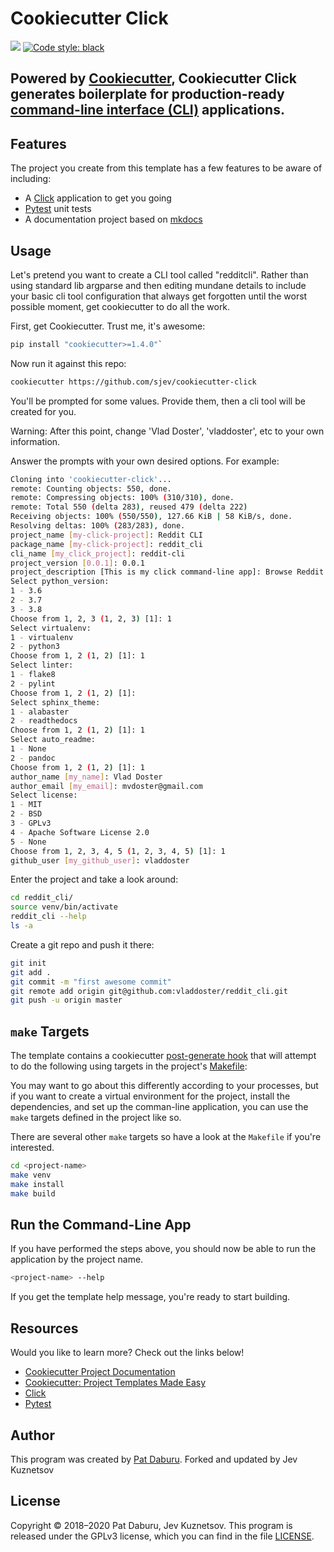 # Cookiecutter Click

![](https://github.com/patdaburu/cookiecutter-click/workflows/Build/badge.svg)
[![Code style:
black](https://img.shields.io/badge/code%20style-black-000000.svg)](https://github.com/ambv/black)

## Powered by [Cookiecutter](https://cookiecutter.readthedocs.io/en/latest/), Cookiecutter Click generates boilerplate for production-ready [command-line interface (CLI)](http://click.pocoo.org/5/) applications.

## Features

The project you create from this template has a few features to be aware of
including:

* A [Click](http://click.pocoo.org/5/) application to get you going
* [Pytest](https://docs.pytest.org/en/latest/) unit tests
* A documentation project based on [mkdocs](https://www.mkdocs.org/)

## Usage

Let's pretend you want to create a CLI tool called "redditcli". Rather than
using standard lib argparse and then editing mundane details to include your
basic cli tool configuration that always get forgotten until the worst possible
moment, get cookiecutter to do all the work.

First, get Cookiecutter. Trust me, it's awesome:

``` bash
pip install "cookiecutter>=1.4.0"`
```

Now run it against this repo:

``` bash
cookiecutter https://github.com/sjev/cookiecutter-click
```

You'll be prompted for some values. Provide them, then a cli tool will be
created for you.

Warning: After this point, change 'Vlad Doster', 'vladdoster', etc to your own
information.

Answer the prompts with your own desired options. For example:

``` bash
Cloning into 'cookiecutter-click'...
remote: Counting objects: 550, done.
remote: Compressing objects: 100% (310/310), done.
remote: Total 550 (delta 283), reused 479 (delta 222)
Receiving objects: 100% (550/550), 127.66 KiB | 58 KiB/s, done.
Resolving deltas: 100% (283/283), done.
project_name [my-click-project]: Reddit CLI
package_name [my-click-project]: reddit_cli
cli_name [my_click_project]: reddit-cli
project_version [0.0.1]: 0.0.1
project_description [This is my click command-line app]: Browse Reddit from a cli tool!
Select python_version:
1 - 3.6
2 - 3.7
3 - 3.8
Choose from 1, 2, 3 (1, 2, 3) [1]: 1
Select virtualenv:
1 - virtualenv
2 - python3
Choose from 1, 2 (1, 2) [1]: 1
Select linter:
1 - flake8
2 - pylint
Choose from 1, 2 (1, 2) [1]:
Select sphinx_theme:
1 - alabaster
2 - readthedocs
Choose from 1, 2 (1, 2) [1]: 1
Select auto_readme:
1 - None
2 - pandoc
Choose from 1, 2 (1, 2) [1]: 1
author_name [my_name]: Vlad Doster
author_email [my_email]: mvdoster@gmail.com
Select license:
1 - MIT
2 - BSD
3 - GPLv3
4 - Apache Software License 2.0
5 - None
Choose from 1, 2, 3, 4, 5 (1, 2, 3, 4, 5) [1]: 1
github_user [my_github_user]: vladdoster
```

Enter the project and take a look around:

``` bash
cd reddit_cli/
source venv/bin/activate
reddit_cli --help
ls -a
```

Create a git repo and push it there:

``` bash
git init
git add .
git commit -m "first awesome commit"
git remote add origin git@github.com:vladdoster/reddit_cli.git
git push -u origin master
```

## `make` Targets

The template contains a cookiecutter [post-generate
hook](http://cookiecutter.readthedocs.io/en/latest/advanced/hooks.html) that
will attempt to do the following using targets in the project's
[Makefile](https://www.gnu.org/software/make/):

You may want to go about this differently according to your processes, but if
you want to create a virtual environment for the project, install the
dependencies, and set up the comman-line application, you can use the `make`
targets defined in the project like so.

There are several other `make` targets so have a look at the `Makefile` if
you're interested.

``` bash
cd <project-name>
make venv
make install
make build
```

## Run the Command-Line App

If you have performed the steps above, you should now be able to run the
application by the project name.

``` bash
<project-name> --help
```

If you get the template help message, you're ready to start building.

## Resources

Would you like to learn more?  Check out the links below!

* [Cookiecutter Project
  Documentation](https://cookiecutter.readthedocs.io/en/latest/)
* [Cookiecutter: Project Templates Made
  Easy](https://www.pydanny.com/cookie-project-templates-made-easy.html)
* [Click](http://click.pocoo.org/5/)
* [Pytest](https://docs.pytest.org/en/latest/)


## Author

This program was created by [Pat Daburu](https://github.com/patdaburu).
Forked and updated by Jev Kuznetsov



## License

Copyright © 2018–2020 Pat Daburu, Jev Kuznetsov. This program is released under the GPLv3 license, which you can find in the file [LICENSE](LICENSE).
